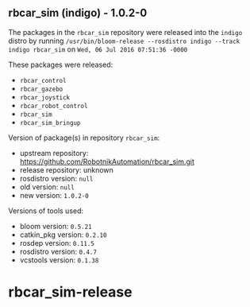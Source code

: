 ## rbcar_sim (indigo) - 1.0.2-0

The packages in the `rbcar_sim` repository were released into the `indigo` distro by running `/usr/bin/bloom-release --rosdistro indigo --track indigo rbcar_sim` on `Wed, 06 Jul 2016 07:51:36 -0000`

These packages were released:
- `rbcar_control`
- `rbcar_gazebo`
- `rbcar_joystick`
- `rbcar_robot_control`
- `rbcar_sim`
- `rbcar_sim_bringup`

Version of package(s) in repository `rbcar_sim`:

- upstream repository: https://github.com/RobotnikAutomation/rbcar_sim.git
- release repository: unknown
- rosdistro version: `null`
- old version: `null`
- new version: `1.0.2-0`

Versions of tools used:

- bloom version: `0.5.21`
- catkin_pkg version: `0.2.10`
- rosdep version: `0.11.5`
- rosdistro version: `0.4.7`
- vcstools version: `0.1.38`


# rbcar_sim-release